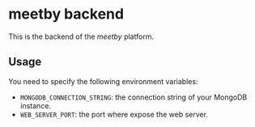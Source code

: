 # meetby backend

This is the backend of the *meetby* platform.

## Usage
You need to specify the following environment variables:
- `MONGODB_CONNECTION_STRING`: the connection string of your MongoDB instance.
- `WEB_SERVER_PORT`: the port where expose the web server.